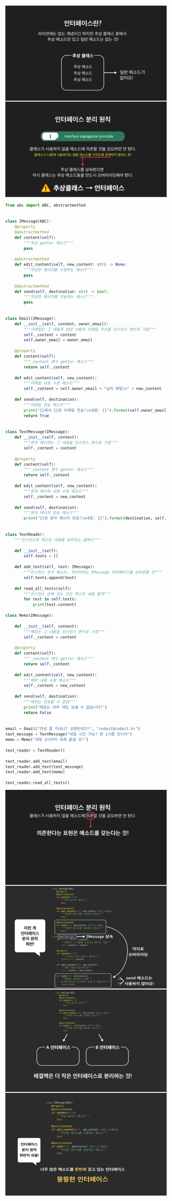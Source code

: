![Interface_Segregation_Principle_001](../../../images/SOLID/04_Interface_Segregation_Principle/001.jpg)
![Interface_Segregation_Principle_002](../../../images/SOLID/04_Interface_Segregation_Principle/002.jpg)

```python
from abc import ABC, abstractmethod


class IMessage(ABC):
    @property
    @abstractmethod
    def content(self):
        """추상 getter 메소드"""
        pass

    @abstractmethod
    def edit_content(self, new_content: str) -> None:
        """작성한 메시지를 수정하는 메소드"""
        pass

    @abstractmethod
    def send(self, destination: str) -> bool:
        """작성한 메시지를 전송하는 메소드"""
        pass


class Email(IMessage):
    def __init__(self, content, owner_email):
        """이메일은 그 내용과 보낸 사람의 이메일 주소를 인스턴스 변수로 가짐"""
        self._content = content
        self.owner_email = owner_email

    @property
    def content(self):
        """_content 변수 getter 메소드"""
        return self._content

    def edit_content(self, new_content):
        """이메일 내용 수정 메소드"""
        self._content = self.owner_email + "님의 메일\n" + new_content

    def send(self, destination):
        """이메일 전송 메소드"""
        print("{}에서 {}로 이메일 전송!\n내용: {}").format(self.owner_email, destination, self._content)
        return True


class TextMessage(IMessage):
    def __init__(self, content):
        """문자 메시지는 그 내용을 인스턴스 변수로 가짐"""
        self._content = content

    @property
    def content(self):
        """_content 변수 getter 메소드"""
        return self._content

    def edit_content(self, new_content):
        """문자 메시지 내용 수정 메소드"""
        self._content = new_content

    def send(self, destination):
        """문자 메시지 전송 메소드"""
        print("{}로 문자 메시지 전송!\n내용: {}").format(destination, self._content)


class TextReader:
    """인스턴스의 텍스트 내용을 읽어주는 클래스"""

    def __init__(self):
        self.texts = []

    def add_text(self, text: IMessage):
        """인스턴스 추가 메소드, 파라미터는 IMessage 인터페이스를 상속받을 것"""
        self.texts.append(text)

    def read_all_texts(self):
        """인스턴스 안에 있는 모든 텍스트 내용 출력"""
        for text in self.texts:
            print(text.content)
            
class Memo(IMessage):
    
    def __init__(self, content):
        """메모는 그 내용을 인스턴스 변수로 가짐"""
        self._content = content
        
    @property
    def content(self):
        """_content 변수 getter 메소드"""
        return self._content

    def edit_content(self, new_content):
        """메모 내용 수정 메소드"""
        self._content = new_content
        
    def send(self, destination):
        """메모는 전송할 수 없음"""
        print("메모는 아무 데도 보낼 수 없습니다!")
        return False
    
            
email = Email("안녕 잘 지내니? 오랜만이다!", "codeit@codeit.kr")
text_message = TextMessage("내일 시간 가능? 한 1시쯤 만나자")
memo = Memo("내일 2시까지 숙제 끝낼 것!")

text_reader = TextReader()

text_reader.add_text(email)
text_reader.add_text(text_message)
text_reader.add_text(memo)

text_reader.read_all_texts()
```

![Interface_Segregation_Principle_003](../../../images/SOLID/04_Interface_Segregation_Principle/003.jpg)
![Interface_Segregation_Principle_004](../../../images/SOLID/04_Interface_Segregation_Principle/004.jpg)
![Interface_Segregation_Principle_005](../../../images/SOLID/04_Interface_Segregation_Principle/005.jpg)
![Interface_Segregation_Principle_006](../../../images/SOLID/04_Interface_Segregation_Principle/006.jpg)